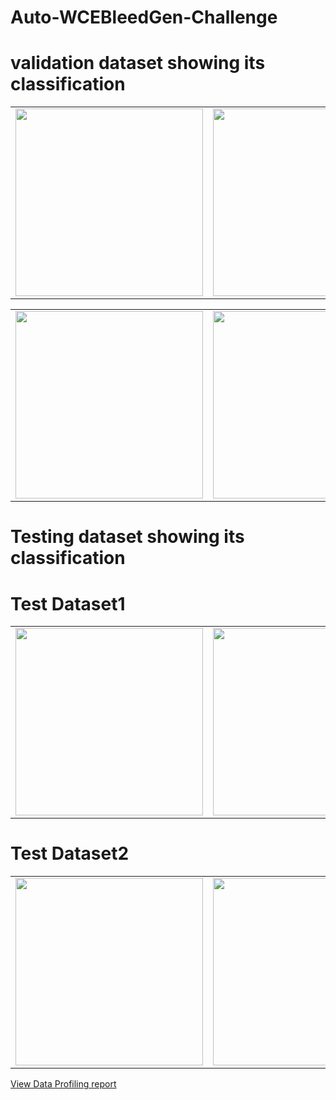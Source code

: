 # Auto-WCEBleedGen-Challenge

# validation dataset showing its classification

<table>
  <tr>
    <td align="center">
      <img src="https://github.com/kasamrohith02/Auto-WCEBleedGen-Challenge/assets/117301325/1ecf1cfa-dfa8-4c20-a34c-9170b864a0a9" width="300px">
      <br>
    </td>
    <td align="center">
      <img src="https://github.com/kasamrohith02/Auto-WCEBleedGen-Challenge/assets/117301325/eaed66b1-192b-41b5-a996-3a0816e22ddf" width="300px">
      <br>
    </td>
    <td align="center">
      <img src="https://github.com/kasamrohith02/Auto-WCEBleedGen-Challenge/assets/117301325/9d1a80de-df51-4973-9627-3b8d386e93b8" width="300px">
      <br>
    </td>
    <td align="center">
      <img src="https://github.com/kasamrohith02/Auto-WCEBleedGen-Challenge/assets/117301325/adc1ef73-efa3-4c98-adc2-2352eb84d6a0" width="300px">
      <br>
    </td>
    <td align="center">
      <img src="https://github.com/kasamrohith02/Auto-WCEBleedGen-Challenge/assets/117301325/ebc3c33a-1b57-4ff6-8c35-8f454553c7c6" width="300px">
      <br>
    </td>
  </tr>
</table>
<table>
  <tr>
    <td align="center">
      <img src="https://github.com/kasamrohith02/Auto-WCEBleedGen-Challenge/assets/117301325/d5d6cecb-8c4e-48b1-8128-7c3a962c661b" width="300px">
      <br>
    </td>
    <td align="center">
      <img src="https://github.com/kasamrohith02/Auto-WCEBleedGen-Challenge/assets/117301325/da523e36-f364-4ed5-b55a-c9688e56f8dc" width="300px">
      <br>
    </td>
    <td align="center">
      <img src="https://github.com/kasamrohith02/Auto-WCEBleedGen-Challenge/assets/117301325/716987ea-36d1-4eab-84b8-d6a2d6acd4cf" width="300px">
      <br>
    </td>
    <td align="center">
      <img src="https://github.com/kasamrohith02/Auto-WCEBleedGen-Challenge/assets/117301325/2450bb55-6a2d-439c-ba70-0e4bad499162" width="300px">
      <br>
    </td>
    <td align="center">
      <img src="https://github.com/kasamrohith02/Auto-WCEBleedGen-Challenge/assets/117301325/0cc3ca9f-6773-40fd-ba74-4c82611bd299" width="300px">
      <br>
    </td>
  </tr>
</table>

# Testing dataset showing its classification
# Test Dataset1
<table>
  <tr>
    <td align="center">
      <img src="https://github.com/kasamrohith02/Auto-WCEBleedGen-Challenge/assets/117301325/3f924699-e2a2-424e-b9fe-3d347fec4fc2"width="300px">
      <br>
    </td>
    <td align="center">
      <img src="https://github.com/kasamrohith02/Auto-WCEBleedGen-Challenge/assets/117301325/ef667f2e-64d3-4471-b2e9-c129acaa4c60" width="300px">
      <br>
    </td>
    <td align="center">
      <img src="https://github.com/kasamrohith02/Auto-WCEBleedGen-Challenge/assets/117301325/cbb9145c-8e46-492e-a8a0-695756bc2f7f" width="300px">
      <br>
    </td>
    <td align="center">
      <img src="https://github.com/kasamrohith02/Auto-WCEBleedGen-Challenge/assets/117301325/a83cc461-b320-4b00-9c52-925e74521724" width="300px">
      <br>
    </td>
    <td align="center">
      <img src="https://github.com/kasamrohith02/Auto-WCEBleedGen-Challenge/assets/117301325/ed450009-3998-459f-b124-1046443b1910" width="300px">
      <br>
    </td>
  </tr>
</table>

# Test Dataset2
<table>
  <tr>
    <td align="center">
      <img src="https://github.com/kasamrohith02/Auto-WCEBleedGen-Challenge/assets/117301325/eaf9ac46-8eb1-468e-9609-03fdd3e237c4" width="300px">
      <br>
    </td>
    <td align="center">
      <img src="https://github.com/kasamrohith02/Auto-WCEBleedGen-Challenge/assets/117301325/3d5e61d7-92f0-41fb-85e3-9985c0f3e052" width="300px">
      <br>
    </td>
    <td align="center">
      <img src="https://github.com/kasamrohith02/Auto-WCEBleedGen-Challenge/assets/117301325/8a09bd32-5aa9-4622-8c7b-da5be3c88d39" width="300px">
      <br>
    </td>
    <td align="center">
      <img src="https://github.com/kasamrohith02/Auto-WCEBleedGen-Challenge/assets/117301325/6476bc47-776b-438d-b8d0-4bcee9d2dc00" width="300px">
      <br>
    </td>
    <td align="center">
      <img src="https://github.com/kasamrohith02/Auto-WCEBleedGen-Challenge/assets/117301325/e5b5c2f9-22ff-43ce-9514-5246d343d125" width="300px">
      <br>
    </td>
  </tr>
</table>

[View Data Profiling report](https://htmlpreview.github.io/?https://github.com/kasamrohith02/Auto-WCEBleedGen-Challenge/blob/main/Classification.html)


